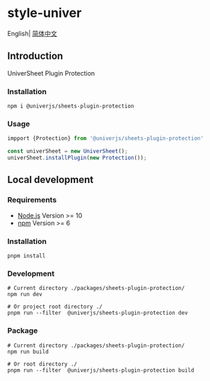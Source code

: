 # style-univer

English| [简体中文](./README-zh.md)

## Introduction

UniverSheet Plugin Protection

### Installation

```shell
npm i @univerjs/sheets-plugin-protection
```

### Usage

```js
impport {Protection} from '@univerjs/sheets-plugin-protection'

const univerSheet = new UniverSheet();
univerSheet.installPlugin(new Protection());
```

## Local development

### Requirements

-   [Node.js](https://nodejs.org/en/) Version >= 10
-   [npm](https://www.npmjs.com/) Version >= 6

### Installation

```
pnpm install
```

### Development

```
# Current directory ./packages/sheets-plugin-protection/
npm run dev

# Or project root directory ./
pnpm run --filter  @univerjs/sheets-plugin-protection dev
```

### Package

```
# Current directory ./packages/sheets-plugin-protection/
npm run build

# Or root directory ./
pnpm run --filter  @univerjs/sheets-plugin-protection build
```
